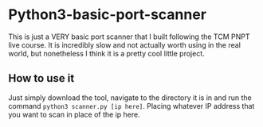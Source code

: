 # Python3-basic-port-scanner
This is just a VERY basic port scanner that I built following the TCM PNPT live course. It is incredibly slow and not actually worth using in the real world, but nonetheless I think it is a pretty cool little project. 

## How to use it
Just simply download the tool, navigate to the directory it is in and run the command ``` python3 scanner.py [ip here] ```. Placing whatever IP address that you want to scan in place of the ip here. 
